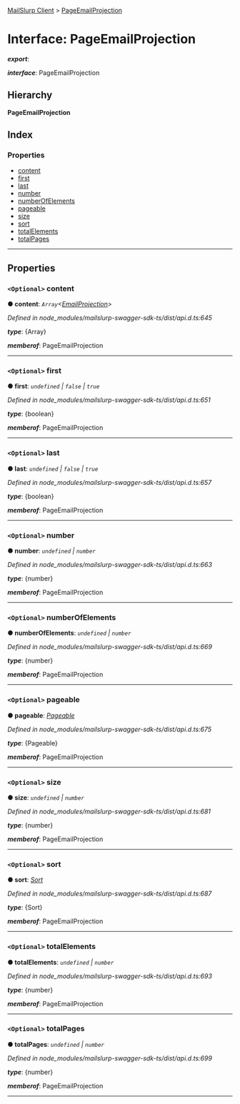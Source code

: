 [MailSlurp Client](../README.md) > [PageEmailProjection](../interfaces/pageemailprojection.md)

# Interface: PageEmailProjection

*__export__*: 

*__interface__*: PageEmailProjection

## Hierarchy

**PageEmailProjection**

## Index

### Properties

* [content](pageemailprojection.md#content)
* [first](pageemailprojection.md#first)
* [last](pageemailprojection.md#last)
* [number](pageemailprojection.md#number)
* [numberOfElements](pageemailprojection.md#numberofelements)
* [pageable](pageemailprojection.md#pageable)
* [size](pageemailprojection.md#size)
* [sort](pageemailprojection.md#sort)
* [totalElements](pageemailprojection.md#totalelements)
* [totalPages](pageemailprojection.md#totalpages)

---

## Properties

<a id="content"></a>

### `<Optional>` content

**● content**: *`Array`<[EmailProjection](emailprojection.md)>*

*Defined in node_modules/mailslurp-swagger-sdk-ts/dist/api.d.ts:645*

*__type__*: {Array}

*__memberof__*: PageEmailProjection

___
<a id="first"></a>

### `<Optional>` first

**● first**: *`undefined` \| `false` \| `true`*

*Defined in node_modules/mailslurp-swagger-sdk-ts/dist/api.d.ts:651*

*__type__*: {boolean}

*__memberof__*: PageEmailProjection

___
<a id="last"></a>

### `<Optional>` last

**● last**: *`undefined` \| `false` \| `true`*

*Defined in node_modules/mailslurp-swagger-sdk-ts/dist/api.d.ts:657*

*__type__*: {boolean}

*__memberof__*: PageEmailProjection

___
<a id="number"></a>

### `<Optional>` number

**● number**: *`undefined` \| `number`*

*Defined in node_modules/mailslurp-swagger-sdk-ts/dist/api.d.ts:663*

*__type__*: {number}

*__memberof__*: PageEmailProjection

___
<a id="numberofelements"></a>

### `<Optional>` numberOfElements

**● numberOfElements**: *`undefined` \| `number`*

*Defined in node_modules/mailslurp-swagger-sdk-ts/dist/api.d.ts:669*

*__type__*: {number}

*__memberof__*: PageEmailProjection

___
<a id="pageable"></a>

### `<Optional>` pageable

**● pageable**: *[Pageable](pageable.md)*

*Defined in node_modules/mailslurp-swagger-sdk-ts/dist/api.d.ts:675*

*__type__*: {Pageable}

*__memberof__*: PageEmailProjection

___
<a id="size"></a>

### `<Optional>` size

**● size**: *`undefined` \| `number`*

*Defined in node_modules/mailslurp-swagger-sdk-ts/dist/api.d.ts:681*

*__type__*: {number}

*__memberof__*: PageEmailProjection

___
<a id="sort"></a>

### `<Optional>` sort

**● sort**: *[Sort](sort.md)*

*Defined in node_modules/mailslurp-swagger-sdk-ts/dist/api.d.ts:687*

*__type__*: {Sort}

*__memberof__*: PageEmailProjection

___
<a id="totalelements"></a>

### `<Optional>` totalElements

**● totalElements**: *`undefined` \| `number`*

*Defined in node_modules/mailslurp-swagger-sdk-ts/dist/api.d.ts:693*

*__type__*: {number}

*__memberof__*: PageEmailProjection

___
<a id="totalpages"></a>

### `<Optional>` totalPages

**● totalPages**: *`undefined` \| `number`*

*Defined in node_modules/mailslurp-swagger-sdk-ts/dist/api.d.ts:699*

*__type__*: {number}

*__memberof__*: PageEmailProjection

___

